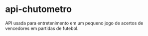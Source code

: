 # api-chutometro


API usada para entretenimento em um pequeno jogo de acertos de vencedores em partidas de futebol.